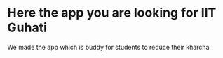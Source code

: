 # Here the app you are looking for IIT Guhati 
We made the app which is buddy for students to reduce their kharcha 
